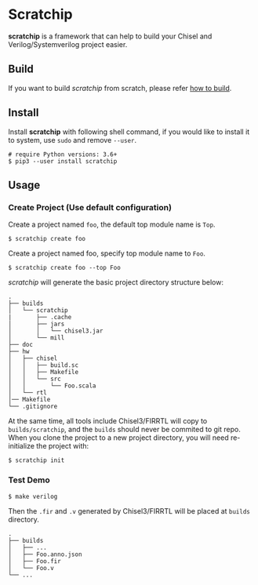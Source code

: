 # Scratchip

**scratchip** is a framework that can help to build your Chisel and Verilog/Systemverilog project easier.

## Build

If you want to build *scratchip* from scratch, please refer [how to build](doc/how-to-build.md).

## Install

Install **scratchip** with following shell command, if you would like to install it to system, use `sudo` and remove `--user`.

```shell
# require Python versions: 3.6+
$ pip3 --user install scratchip
```

## Usage

### Create Project (Use default configuration)

Create a project named `foo`, the default top module name is `Top`.

```shell
$ scratchip create foo
```

Create a project named foo, specify top module name to `Foo`.

```shell
$ scratchip create foo --top Foo
```

*scratchip* will generate the basic project directory structure below:

```shell
.
├── builds
│   └── scratchip
|       ├── .cache
│       ├── jars
│       │   └── chisel3.jar
│       └── mill
├── doc
├── hw
│   ├── chisel
│   │   ├── build.sc
│   │   ├── Makefile
│   │   └── src
│   │       └── Foo.scala
│   └── rtl
│── Makefile
└── .gitignore
```

At the same time, all tools include Chisel3/FIRRTL will copy to `builds/scratchip`, and the `builds` should never be commited to git repo. When you clone the project to a new project directory, you will need re-initialize the project with:

```shell
$ scratchip init
```

### Test Demo

```shell
$ make verilog
```

Then the `.fir` and `.v` generated by Chisel3/FIRRTL will be placed at `builds` directory.

```shell
.
├── builds
│   ├── ... 
│   ├── Foo.anno.json
│   ├── Foo.fir
│   └── Foo.v
└── ...
```
